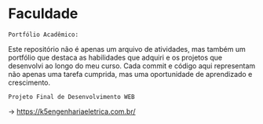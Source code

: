 # Faculdade
    Portfólio Acadêmico:
   Este repositório não é apenas um arquivo de atividades, mas também um portfólio que destaca as habilidades que adquiri e os projetos que desenvolvi ao longo do meu curso. Cada commit e código aqui representam não apenas uma tarefa cumprida, mas uma oportunidade de aprendizado e crescimento.

    Projeto Final de Desenvolvimento WEB
->  https://k5engenhariaeletrica.com.br/
